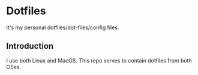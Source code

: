 # Dotfiles

It's my personal dotfiles/dot-files/config files.

## Introduction

I use both Linux and MacOS. This repo serves to contain dotfiles from both OSes.

